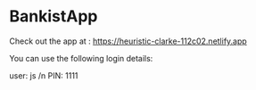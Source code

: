 # BankistApp

Check out the app at : https://heuristic-clarke-112c02.netlify.app

You can use the following login details:

user: js /n
PIN: 1111
